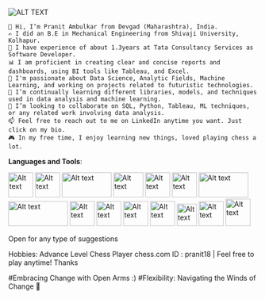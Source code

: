 ![ALT TEXT](https://www.ccu.edu/_files/images/cags/programs/data-analytics-degree.jpg)
    
    👋 Hi, I’m Pranit Ambulkar from Devgad (Maharashtra), India.
    ✍️ I did an B.E in Mechanical Engineering from Shivaji University, Kolhapur.
    🏢 I have experience of about 1.3years at Tata Consultancy Services as Software Developer.
    📊 I am proficient in creating clear and concise reports and dashboards, using BI tools like Tableau, and Excel.
    👀 I'm passionate about Data Science, Analytic Fields, Machine Learning, and working on projects related to futuristic technologies.
    🌱 I’m continually learning different libraries, models, and techniques used in data analysis and machine learning.
    💞️ I’m looking to collaborate on SQL, Python, Tableau, ML techniques, or any related work involving data analysis.
    📫 Feel free to reach out to me on LinkedIn anytime you want. Just click on my bio.
    🎮 In my free time, I enjoy learning new things, loved playing chess a lot.

**Languages and Tools**:

<img src="https://banner2.cleanpng.com/20180412/kye/kisspng-python-programming-language-computer-programming-language-5acfdc3636bac7.8891188615235717662242.jpg" alt="Alt text" width="50" height="50">  <img src="https://www.freepnglogos.com/uploads/logo-mysql-png/logo-mysql-mysql-logo-png-images-are-download-crazypng-21.png" alt="Alt text" width="50" height="50"> <img src="https://miro.medium.com/v2/resize:fit:1400/1*3GbLagVDPY9QKjjgB_Tfqw.png" alt="Alt text" width="100" height="50"> <img src="https://static.javatpoint.com/tutorial/matplotlib/images/matplotlib-tutorial.png" alt="Alt text" width="60" height="50"> <img src="https://user-images.githubusercontent.com/315810/92254506-fe7bef80-ee9e-11ea-8701-9d63ff858e0a.png" alt="Alt text" width="50" height="50"> <img src="https://upload.wikimedia.org/wikipedia/commons/thumb/b/b2/SCIPY_2.svg/768px-SCIPY_2.svg.png?20200904111722" alt="Alt text" width="50" height="50"> <img src="https://encrypted-tbn0.gstatic.com/images?q=tbn:ANd9GcQ4gqN4--FtGMR4sI71rQdnn_J9QHiij3BjkTp4O05-1IGNmdefFnr8KmXy5UMW0W4v15s&usqp=CAU" alt="Alt text" width="100" height="50"> <img src="https://miro.medium.com/v2/resize:fit:768/1*sF3Hm25Vf25D3t494To1XA.png" alt="Alt text" width="120" height="50"> <img src="https://cdn.icon-icons.com/icons2/2699/PNG/512/plot_ly_logo_icon_168902.png" alt="Alt text" width="50" height="50"> <img src="https://i.pinimg.com/originals/1b/db/8a/1bdb8ac897512116cbac58ffe7560d82.png" alt="Alt text" width="50" height="50"> <img src="https://w7.pngwing.com/pngs/56/909/png-transparent-tensorflow-deep-learning-keras-machine-learning-caffe-thumbtack-miscellaneous-angle-rectangle.png" alt="Alt text" width="50" height="50"> <img src="https://res.cloudinary.com/apideck/image/upload/v1569191250/catalog/keras-io/icon128x128.jpg" alt="Alt text" width="50" height="50"> <img src="https://upload.wikimedia.org/wikipedia/commons/thumb/1/10/PyTorch_logo_icon.svg/640px-PyTorch_logo_icon.svg.png" alt="Alt text" width="40" height="45"> <img src="" alt="Alt text" width="50" height="50"> <img src="" alt="Alt text" width="50" height="55"> 






Open for any type of suggestions

Hobbies: Advance Level Chess Player 
chess.com ID : pranit18 | Feel free to play anytime! Thanks

#Embracing Change with Open Arms :)
#Flexibility: Navigating the Winds of Change 🍃
